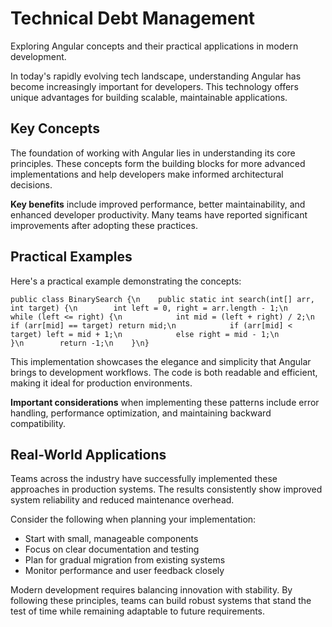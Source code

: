 # Technical Debt Management

Exploring Angular concepts and their practical applications in modern development.

In today's rapidly evolving tech landscape, understanding Angular has become increasingly important for developers. This technology offers unique advantages for building scalable, maintainable applications.

## Key Concepts

The foundation of working with Angular lies in understanding its core principles. These concepts form the building blocks for more advanced implementations and help developers make informed architectural decisions.

**Key benefits** include improved performance, better maintainability, and enhanced developer productivity. Many teams have reported significant improvements after adopting these practices.

## Practical Examples

Here's a practical example demonstrating the concepts:

<pre><code>public class BinarySearch {\n    public static int search(int[] arr, int target) {\n        int left = 0, right = arr.length - 1;\n        while (left <= right) {\n            int mid = (left + right) / 2;\n            if (arr[mid] == target) return mid;\n            if (arr[mid] < target) left = mid + 1;\n            else right = mid - 1;\n        }\n        return -1;\n    }\n}</code></pre>

This implementation showcases the elegance and simplicity that Angular brings to development workflows. The code is both readable and efficient, making it ideal for production environments.

**Important considerations** when implementing these patterns include error handling, performance optimization, and maintaining backward compatibility.

## Real-World Applications

Teams across the industry have successfully implemented these approaches in production systems. The results consistently show improved system reliability and reduced maintenance overhead.

Consider the following when planning your implementation:

- Start with small, manageable components
- Focus on clear documentation and testing
- Plan for gradual migration from existing systems
- Monitor performance and user feedback closely

Modern development requires balancing innovation with stability. By following these principles, teams can build robust systems that stand the test of time while remaining adaptable to future requirements.

